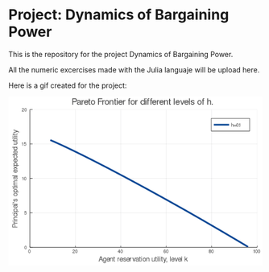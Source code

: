 # Project: Dynamics of Bargaining Power
This is the repository for the project Dynamics of Bargaining Power. 

All the numeric excercises made with the Julia languaje will be upload here.

Here is a gif created for the project:

![alt text](https://github.com/genarobasulto/Project-Dynamics-of-Bargaining-Power/blob/main/Principal_Utilities_varying_h_Dynamic.gif)
